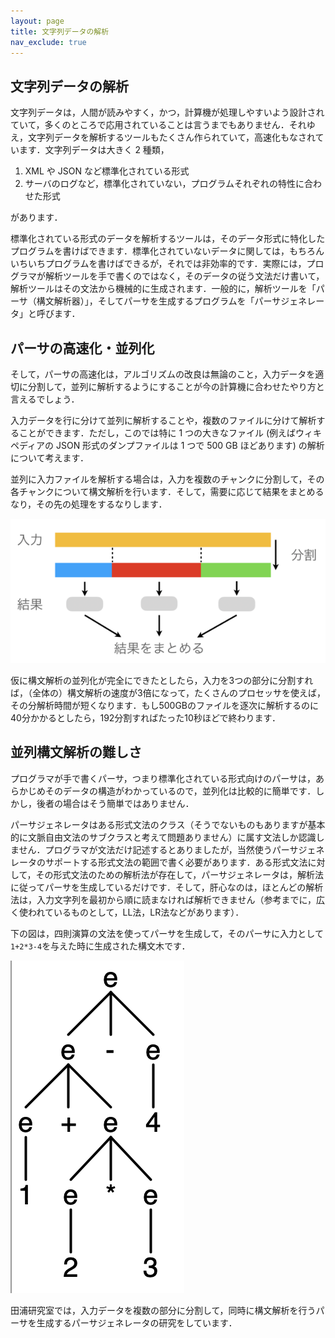 ```yaml
---
layout: page
title: 文字列データの解析
nav_exclude: true
---
```


## 文字列データの解析

文字列データは，人間が読みやすく，かつ，計算機が処理しやすいよう設計されていて，多くのところで応用されていることは言うまでもありません．それゆえ，文字列データを解析するツールもたくさん作られていて，高速化もなされています．文字列データは大きく
2 種類，

  1. XML や JSON など標準化されている形式 
  2. サーバのログなど，標準化されていない，プログラムそれぞれの特性に合わせた形式 

があります．

標準化されている形式のデータを解析するツールは，そのデータ形式に特化したプログラムを書けばできます．標準化されていないデータに関しては，もちろんいちいちプログラムを書けばできるが，それでは非効率的です．実際には，プログラマが解析ツールを手で書くのではなく，そのデータの従う文法だけ書いて，解析ツールはその文法から機械的に生成されます．一般的に，解析ツールを「パーサ（構文解析器）」，そしてパーサを生成するプログラムを「パーサジェネレータ」と呼びます．

## パーサの高速化・並列化

そして，パーサの高速化は，アルゴリズムの改良は無論のこと，入力データを適切に分割して，並列に解析するようにすることが今の計算機に合わせたやり方と言えるでしょう．

入力データを行に分けて並列に解析することや，複数のファイルに分けて解析することができます．ただし，このでは特に 1 つの大きなファイル
(例えばウィキペディアの JSON 形式のダンプファイルは 1 つで 500 GB ほどあります) の解析について考えます．

並列に入力ファイルを解析する場合は，入力を複数のチャンクに分割して，その各チャンクについて構文解析を行います．そして，需要に応じて結果をまとめるなり，その先の処理をするなりします．

![ParallelParsing.png](../img/ParallelParsing.png)

仮に構文解析の並列化が完全にできたとしたら，入力を3つの部分に分割すれば，（全体の）構文解析の速度が3倍になって，たくさんのプロセッサを使えば，その分解析時間が短くなります．もし500GBのファイルを逐次に解析するのに40分かかるとしたら，192分割すればたった10秒ほどで終わります．

## 並列構文解析の難しさ

プログラマが手で書くパーサ，つまり標準化されている形式向けのパーサは，あらかじめそのデータの構造がわかっているので，並列化は比較的に簡単です．しかし，後者の場合はそう簡単ではありません．

パーサジェネレータはある形式文法のクラス（そうでないものもありますが基本的に文脈自由文法のサブクラスと考えて問題ありません）に属す文法しか認識しません．プログラマが文法だけ記述するとありましたが，当然使うパーサジェネレータのサポートする形式文法の範囲で書く必要があります．ある形式文法に対して，その形式文法のための解析法が存在して，パーサジェネレータは，解析法に従ってパーサを生成しているだけです．そして，肝心なのは，ほとんどの解析法は，入力文字列を最初から順に読まなければ解析できません（参考までに，広く使われているものとして，LL法，LR法などがあります）．

下の図は，四則演算の文法を使ってパーサを生成して，そのパーサに入力として`1+2*3-4`を与えた時に生成された構文木です．

![ParseTree.png](../img/ParseTree.png)

田浦研究室では，入力データを複数の部分に分割して，同時に構文解析を行うパーサを生成するパーサジェネレータの研究をしています．

